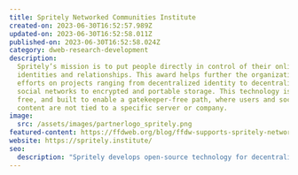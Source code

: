 ```yaml
---
title: Spritely Networked Communities Institute
created-on: 2023-06-30T16:52:57.989Z
updated-on: 2023-06-30T16:52:58.011Z
published-on: 2023-06-30T16:52:58.024Z
category: dweb-research-development
description:
  Spritely’s mission is to put people directly in control of their online
  identities and relationships. This award helps further the organization’s
  efforts on projects ranging from decentralized identity to decentralized
  social networks to encrypted and portable storage. This technology is open,
  free, and built to enable a gatekeeper-free path, where users and social
  content are not tied to a specific server or company.
image:
  src: /assets/images/partnerlogo_spritely.png
featured-content: https://ffdweb.org/blog/ffdw-supports-spritely-networked-communities-institute-to-develop-decentralized-social-media
website: https://spritely.institute/
seo:
  description: "Spritely develops open-source technology for decentralized identity and social networks, empowering users to control their online presence without corporate gatekeepers."
---
```

